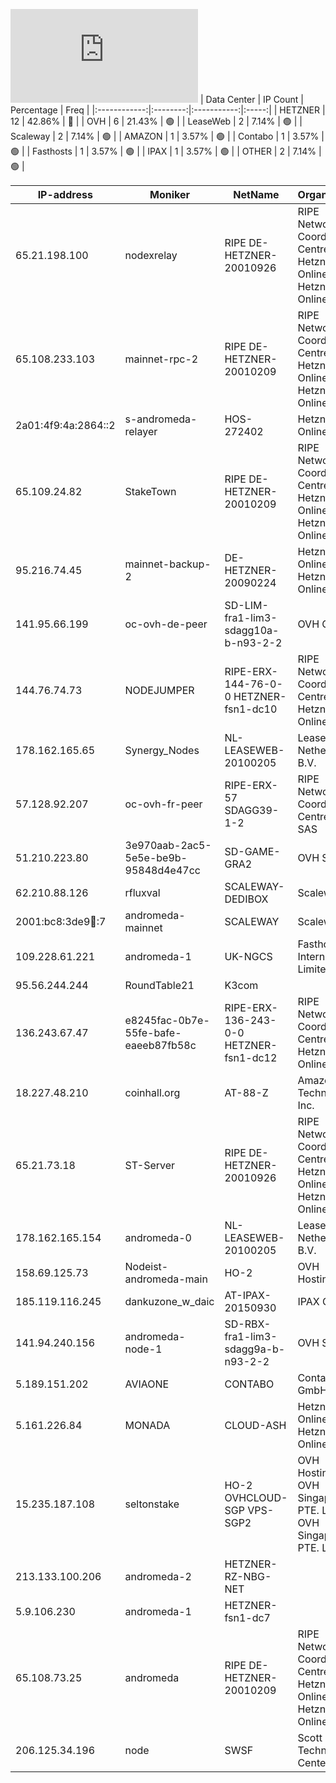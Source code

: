 ![Diagramm](https://github.com/obajay/StateSync-snapshots/blob/main/Projects/AndromedaProtocol/1/README.md)
| Data Center | IP Count | Percentage | Freq |
|:------------:|:--------:|:-----------:|:-----:|
| HETZNER | 12 | 42.86% | 🔴 |
| OVH | 6 | 21.43% | 🟢 |
| LeaseWeb | 2 | 7.14% | 🟢 |
| Scaleway | 2 | 7.14% | 🟢 |
| AMAZON | 1 | 3.57% | 🟢 |
| Contabo | 1 | 3.57% | 🟢 |
| Fasthosts | 1 | 3.57% | 🟢 |
| IPAX | 1 | 3.57% | 🟢 |
| OTHER | 2 | 7.14% | 🟢 |

<!-- START_TABLE -->
| IP-address | Moniker | NetName | Organization |
|-------------|-------------|-------------|-------------|
| 65.21.198.100 | nodexrelay | RIPE DE-HETZNER-20010926 | RIPE Network Coordination Centre Hetzner Online GmbH Hetzner Online GmbH |
| 65.108.233.103 | mainnet-rpc-2 | RIPE DE-HETZNER-20010209 | RIPE Network Coordination Centre Hetzner Online GmbH Hetzner Online GmbH |
| 2a01:4f9:4a:2864::2 | s-andromeda-relayer | HOS-272402 | Hetzner Online GmbH |
| 65.109.24.82 | StakeTown | RIPE DE-HETZNER-20010209 | RIPE Network Coordination Centre Hetzner Online GmbH Hetzner Online GmbH |
| 95.216.74.45 | mainnet-backup-2 | DE-HETZNER-20090224 | Hetzner Online GmbH Hetzner Online GmbH |
| 141.95.66.199 | oc-ovh-de-peer | SD-LIM-fra1-lim3-sdagg10a-b-n93-2-2 | OVH GmbH |
| 144.76.74.73 | NODEJUMPER | RIPE-ERX-144-76-0-0 HETZNER-fsn1-dc10 | RIPE Network Coordination Centre Hetzner Online GmbH |
| 178.162.165.65 | Synergy_Nodes | NL-LEASEWEB-20100205 | LeaseWeb Netherlands B.V. |
| 57.128.92.207 | oc-ovh-fr-peer | RIPE-ERX-57 SDAGG39-1-2 | RIPE Network Coordination Centre OVH SAS |
| 51.210.223.80 | 3e970aab-2ac5-5e5e-be9b-95848d4e47cc | SD-GAME-GRA2 | OVH SAS |
| 62.210.88.126 | rfluxval | SCALEWAY-DEDIBOX | Scaleway |
| 2001:bc8:3de9:100::7 | andromeda-mainnet | SCALEWAY | Scaleway |
| 109.228.61.221 | andromeda-1 | UK-NGCS | Fasthosts Internet Limited |
| 95.56.244.244 | RoundTable21 | K3com |  |
| 136.243.67.47 | e8245fac-0b7e-55fe-bafe-eaeeb87fb58c | RIPE-ERX-136-243-0-0 HETZNER-fsn1-dc12 | RIPE Network Coordination Centre Hetzner Online GmbH |
| 18.227.48.210 | coinhall.org | AT-88-Z | Amazon Technologies Inc. |
| 65.21.73.18 | ST-Server | RIPE DE-HETZNER-20010926 | RIPE Network Coordination Centre Hetzner Online GmbH Hetzner Online GmbH |
| 178.162.165.154 | andromeda-0 | NL-LEASEWEB-20100205 | LeaseWeb Netherlands B.V. |
| 158.69.125.73 | Nodeist-andromeda-main | HO-2 | OVH Hosting, Inc. |
| 185.119.116.245 | dankuzone_w_daic | AT-IPAX-20150930 | IPAX GmbH |
| 141.94.240.156 | andromeda-node-1 | SD-RBX-fra1-lim3-sdagg9a-b-n93-2-2 | OVH SAS |
| 5.189.151.202 | AVIAONE | CONTABO | Contabo GmbH |
| 5.161.226.84 | MONADA | CLOUD-ASH | Hetzner Online GmbH Hetzner Online GmbH |
| 15.235.187.108 | seltonstake | HO-2 OVHCLOUD-SGP VPS-SGP2 | OVH Hosting, Inc. OVH Singapore PTE. LTD OVH Singapore PTE. LTD |
| 213.133.100.206 | andromeda-2 | HETZNER-RZ-NBG-NET |  |
| 5.9.106.230 | andromeda-1 | HETZNER-fsn1-dc7 |  |
| 65.108.73.25 | andromeda | RIPE DE-HETZNER-20010209 | RIPE Network Coordination Centre Hetzner Online GmbH Hetzner Online GmbH |
| 206.125.34.196 | node | SWSF | Scott Technology Center |

<!-- END_TABLE -->